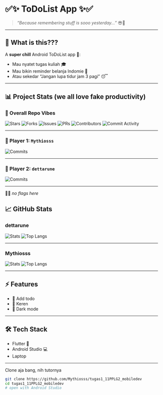 # ✅✨ ToDoList App ✨✅

> *“Because remembering stuff is sooo yesterday...”* 😎📱

---

## 🌈 What is this???
A **super chill** Android ToDoList app 🚀:
- Mau nyatet tugas kuliah 🎓
- Mau bikin reminder belanja Indomie 🍜
- Atau sekedar “Jangan lupa tidur jam 3 pagi” 😴

---

## 📊 Project Stats (we all love fake productivity)

### 🌈 Overall Repo Vibes
![Stars](https://img.shields.io/github/stars/Mythiosss/tugas1_11PPLG2_mobiledev?style=for-the-badge&color=ff69b4&logo=github)
![Forks](https://img.shields.io/github/forks/Mythiosss/tugas1_11PPLG2_mobiledev?style=for-the-badge&color=blueviolet&logo=github)
![Issues](https://img.shields.io/github/issues/Mythiosss/tugas1_11PPLG2_mobiledev?style=for-the-badge&color=yellow&logo=github)
![PRs](https://img.shields.io/github/issues-pr/Mythiosss/tugas1_11PPLG2_mobiledev?style=for-the-badge&color=orange&logo=github)
![Contributors](https://img.shields.io/github/contributors/Mythiosss/tugas1_11PPLG2_mobiledev?style=for-the-badge&color=green&logo=github)
![Commit Activity](https://img.shields.io/github/commit-activity/m/Mythiosss/tugas1_11PPLG2_mobiledev?style=for-the-badge&color=red&logo=github)

---

### 👾 Player 1: `Mythiosss`
![Commits](https://badgen.net/github/commits/Mythiosss/tugas1_11PPLG2_mobiledev?icon=github&label=commits%20by%20Mythiosss)

---

### 🦖 Player 2: `dettarune`
![Commits](https://badgen.net/github/commits/dettarune/tugas1_11PPLG2_mobiledev?icon=github&label=commits%20by%20dettarune)

---

🧑‍💻 *no flags here*  


## 📈 GitHub Stats 

###  dettarune
![Stats](https://github-readme-stats.vercel.app/api?username=dettarune&show_icons=true&theme=radical)
![Top Langs](https://github-readme-stats.vercel.app/api/top-langs/?username=dettarune&layout=compact&theme=radical)

---

###  Mythiosss
![Stats](https://github-readme-stats.vercel.app/api?username=Mythiosss&show_icons=true&theme=radical)
![Top Langs](https://github-readme-stats.vercel.app/api/top-langs/?username=Mythiosss&layout=compact&theme=radical)

---

## ⚡ Features
- 📝 Add todo
- 🎨 Keren
- 🌙 Dark mode 

---

## 🛠️ Tech Stack
- Flutter 🧡
- Android Studio 💻
- Laptop

---
Clone aja bang, nih tutornya
```bash
git clone https://github.com/Mythiosss/tugas1_11PPLG2_mobiledev
cd tugas1_11PPLG2_mobiledev
# open with Android Studio
